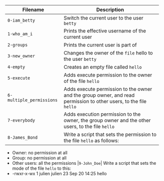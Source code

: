 |Filename| Description|
|---|---|
|<code>0-iam_betty</code>| Switch the current user to the user <code>betty</code>|
|<code>1-who_am_i</code>| Prints the effective username of the current user|
|<code>2-groups</code>| Prints the current user is part of|
|<code>3-new_owner<code>| Changes the owner of the <code>file</code> hello to the user <code>betty</code>|
|<code>4-empty</code>| Creates an empty file called <code>hello</code>|
|<code>5-execute</code>| Adds execute permission to the owner of the file <code>hello</code>|
|<code>6-multiple_permissions</code>| Adds execute permission to the owner and the group owner, and read permission to other users, to the file <code>hello</code>|
|<code>7-everybody</cpde>| Adds execution permission to the owner, the group owner and the other users, to the file <code>hello</code>|
|<code>8-James_Bond</code>| Write a script that sets the permission to the file <code>hello</code> as follows:
* Owner: no permission at all
* Group: no permission at all
* Other users: all the permissions
|<code>9-John_Doe</code>| Write a script that sets the mode of the file <code>hello</code> to this:
* -rwxr-x-wx 1 julien julien 23 Sep 20 14:25 hello
